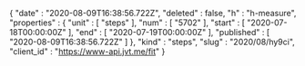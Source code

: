 {
  "date" : "2020-08-09T16:38:56.722Z",
  "deleted" : false,
  "h" : "h-measure",
  "properties" : {
    "unit" : [ "steps" ],
    "num" : [ "5702" ],
    "start" : [ "2020-07-18T00:00:00Z" ],
    "end" : [ "2020-07-19T00:00:00Z" ],
    "published" : [ "2020-08-09T16:38:56.722Z" ]
  },
  "kind" : "steps",
  "slug" : "2020/08/hy9ci",
  "client_id" : "https://www-api.jvt.me/fit"
}

